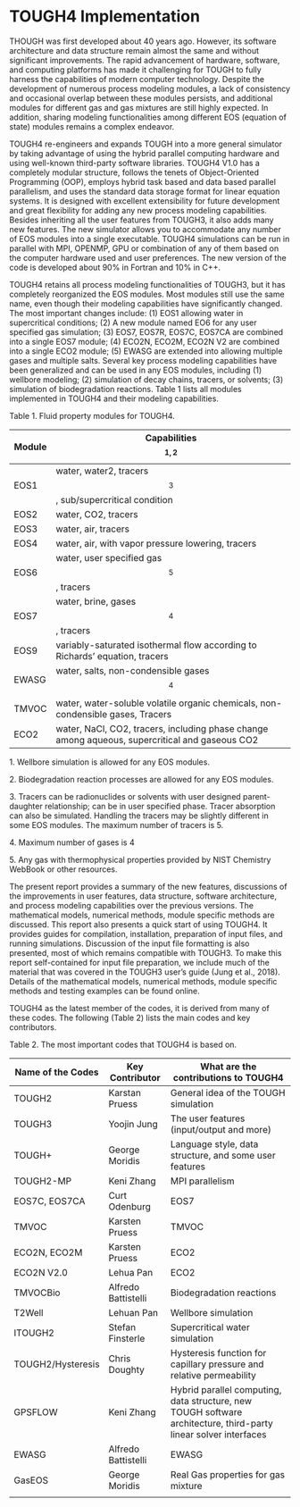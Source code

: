 # TOUGH4 Implementation

THOUGH was first developed about 40 years ago. However, its software architecture and data structure remain almost the same and without significant improvements. The rapid advancement of hardware, software, and computing platforms has made it challenging for TOUGH to fully harness the capabilities of modern computer technology. Despite the development of numerous process modeling modules, a lack of consistency and occasional overlap between these modules persists, and additional modules for different gas and gas mixtures are still highly expected. In addition, sharing modeling functionalities among different EOS (equation of state) modules remains a complex endeavor.

TOUGH4 re-engineers and expands TOUGH into a more general simulator by taking advantage of using the hybrid parallel computing hardware and using well-known third-party software libraries. TOUGH4 V1.0 has a completely modular structure, follows the tenets of Object-Oriented Programming (OOP), employs hybrid task based and data based parallel parallelism, and uses the standard data storage format for linear equation systems. It is designed with excellent extensibility for future development and great flexibility for adding any new process modeling capabilities. Besides inheriting all the user features from TOUGH3, it also adds many new features. The new simulator allows you to accommodate any number of EOS modules into a single executable. TOUGH4 simulations can be run in parallel with MPI, OPENMP, GPU or combination of any of them based on the computer hardware used and user preferences. The new version of the code is developed about 90% in Fortran and 10% in C++.

TOUGH4 retains all process modeling functionalities of TOUGH3, but it has completely reorganized the EOS modules. Most modules still use the same name, even though their modeling capabilities have significantly changed. The most important changes include: (1) EOS1 allowing water in supercritical conditions; (2) A new module named EO6 for any user specified gas simulation; (3) EOS7, EOS7R, EOS7C, EOS7CA are combined into a single EOS7 module; (4) ECO2N, ECO2M, ECO2N V2 are combined into a single ECO2 module; (5) EWASG are extended into allowing multiple gases and multiple salts. Several key process modeling capabilities have been generalized and can be used in any EOS modules, including (1) wellbore modeling; (2) simulation of decay chains, tracers, or solvents; (3) simulation of biodegradation reactions.  Table 1 lists all modules implemented in TOUGH4 and their modeling capabilities.&#x20;

Table 1. Fluid property modules for TOUGH4.

|              Module | Capabilities$$^{1,2}$$                                                                         |
| ------------------- | ---------------------------------------------------------------------------------------------- |
| EOS1                | water, water2, tracers $$^3$$, sub/supercritical condition                                     |
| EOS2                | water, CO2, tracers                                                                            |
| EOS3                | water, air, tracers                                                                            |
| EOS4                | water, air, with vapor pressure lowering, tracers                                              |
| EOS6                | water, user specified gas $$^5$$, tracers                                                      |
| EOS7                | water, brine, gases $$^4$$, tracers                                                            |
| EOS9                | variably-saturated isothermal flow according to Richards’ equation, tracers                    |
| EWASG               | water, salts, non-condensible gases$$^4$$                                                      |
| TMVOC               | water, water-soluble volatile organic chemicals, non-condensible gases, Tracers                |
| ECO2                | water, NaCl, CO2, tracers, including phase change among aqueous, supercritical and gaseous CO2 |

1\. Wellbore simulation is allowed for any EOS modules.

2\. Biodegradation reaction processes are allowed for any EOS modules.

3\. Tracers can be radionuclides or solvents with user designed parent-daughter relationship; can be in user specified phase. Tracer absorption can also be simulated. Handling the tracers may be slightly different in some EOS modules. The maximum number of tracers is 5.

4\. Maximum number of gases is 4

5\. Any gas with thermophysical properties provided by NIST Chemistry WebBook or other resources.

The present report provides a summary of the new features, discussions of the improvements in user features, data structure, software architecture, and process modeling capabilities over the previous versions. The mathematical models, numerical methods, module specific methods are discussed. This report also presents a quick start of using TOUGH4. It provides guides for compilation, installation, preparation of input files, and running simulations.  Discussion of the input file formatting is also presented, most of which remains compatible with TOUGH3.  To make this report self-contained for input file preparation, we include much of the material that was covered in the TOUGH3 user’s guide (Jung et al., 2018). Details of the mathematical models, numerical methods, module specific methods and testing examples can be found online.

TOUGH4 as the latest member of the codes, it is derived from many of these codes.  The following (Table 2) lists the main codes and key contributors.

Table 2. The most important codes that TOUGH4 is based on.

| Name of the Codes | Key Contributor     | What are the contributions to TOUGH4                                                                             |
| ----------------- | ------------------- | ---------------------------------------------------------------------------------------------------------------- |
| TOUGH2            | Karstan Pruess      | General idea of the TOUGH simulation                                                                             |
| TOUGH3            | Yoojin Jung         | The user features (input/output and more)                                                                        |
| TOUGH+            | George Moridis      | Language style, data structure, and some user features                                                           |
| TOUGH2-MP         | Keni Zhang          | MPI parallelism                                                                                                  |
| EOS7C, EOS7CA     | Curt Odenburg       | EOS7                                                                                                             |
| TMVOC             | Karsten Pruess      | TMVOC                                                                                                            |
| ECO2N, ECO2M      | Karsten Pruess      | ECO2                                                                                                             |
| ECO2N V2.0        | Lehua Pan           | ECO2                                                                                                             |
| TMVOCBio          | Alfredo Battistelli | Biodegradation reactions                                                                                         |
| T2Well            | Lehuan Pan          | Wellbore simulation                                                                                              |
| ITOUGH2           | Stefan Finsterle    | Supercritical water simulation                                                                                   |
| TOUGH2/Hysteresis | Chris Doughty       | Hysteresis function for capillary pressure and relative permeability                                             |
| GPSFLOW           | Keni Zhang          | Hybrid parallel computing, data structure, new TOUGH software architecture, third-party linear solver interfaces |
| EWASG             | Alfredo Battistelli | EWASG                                                                                                            |
|  GasEOS           |  George Moridis     | Real Gas properties for gas mixture                                                                              |
|                   |                     |                                                                                                                  |
